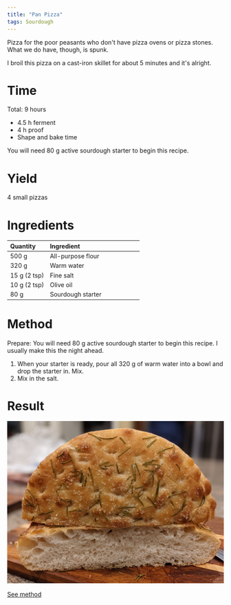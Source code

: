 ```yaml
---
title: "Pan Pizza"
tags: Sourdough
---
```

Pizza for the poor peasants who don't have pizza ovens or pizza stones. What we do have, though, is spunk.

I broil this pizza on a cast-iron skillet for about 5 minutes and it's alright.

# Time
Total: 9 hours
- 4.5 h ferment
- 4 h proof
- Shape and bake time

You will need 80 g active sourdough starter to begin this recipe.

# Yield
4 small pizzas

# Ingredients
<table>
<colgroup>
<col width="30%" />
<col width="70%" />
</colgroup>
<thead>
<tr class="header">
<th align="left">Quantity</th>
<th align="left">Ingredient</th>
</tr>
</thead>
<tbody>
<tr>
<td markdown="span">500 g
  </td>
<td markdown="span">All-purpose flour
  </td>
</tr>
<tr>
<td markdown="span">320 g
  </td>
<td markdown="span">Warm water
  </td>
</tr>
<tr>
<td markdown="span">15 g (2 tsp)
  </td>
<td markdown="span">Fine salt
  </td>
</tr>
<tr>
<td markdown="span">10 g (2 tsp)
  </td>
<td markdown="span">Olive oil
  </td>
</tr>
<tr>
<td markdown="span">80 g
  </td>
<td markdown="span">Sourdough starter
  </td>
</tr>
</tbody>
</table>

# Method
Prepare:
You will need 80 g active sourdough starter to begin this recipe. I usually make this the night ahead.

1. When your starter is ready, pour all 320 g of warm water into a bowl and drop the starter in. Mix.
2. Mix in the salt.

# Result
![Rosemary topped focaccia](/assets/focaccia/rosemary_focaccia.jpg)

[See method](#method)
